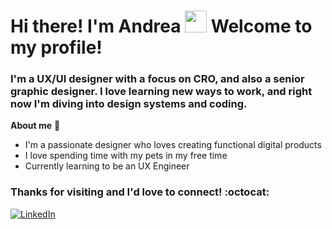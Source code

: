 # Hi there! I'm Andrea <img src="https://media.giphy.com/media/hvRJCLFzcasrR4ia7z/giphy.gif" width="35"> Welcome to my profile!

### I'm a UX/UI designer with a focus on CRO, and also a senior graphic designer. I love learning new ways to work, and right now I'm diving into design systems and coding. 

**About me** :woman:

- I'm a passionate designer who loves creating functional digital products
- I love spending time with my pets in my free time
- Currently learning to be an UX Engineer

### Thanks for visiting and I'd love to connect! :octocat:


<a href="https://www.linkedin.com/in/andrea-alonso-garc%C3%ADa/" rel="nofollow"><img src="https://camo.githubusercontent.com/bbd5a3be2124528ab2064d49356ed845b5f9a05fc79c603e25c76c6601e28b67/68747470733a2f2f696d672e736869656c64732e696f2f62616467652f4c696e6b6564496e2d2532333030373742352e7376673f6c6f676f3d6c696e6b6564696e266c6f676f436f6c6f723d7768697465" alt="LinkedIn" data-canonical-src="https://img.shields.io/badge/LinkedIn-%230077B5.svg?logo=linkedin&amp;logoColor=white" style="max-width: 100%;"></a>




